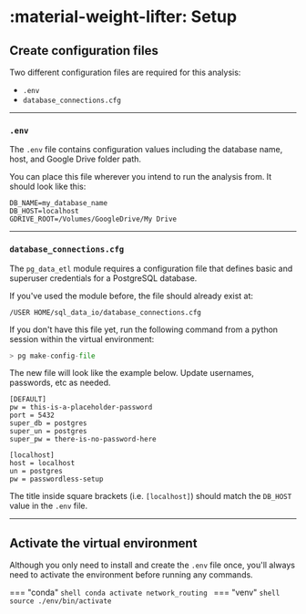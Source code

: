 # :material-weight-lifter: Setup

## Create configuration files

Two different configuration files are required for this analysis:

- `.env`
- `database_connections.cfg`

---

### `.env`

The `.env` file contains configuration values including the database name, host, and Google Drive folder path.

You can place this file wherever you intend to run the analysis from. It should look like this:

```
DB_NAME=my_database_name
DB_HOST=localhost
GDRIVE_ROOT=/Volumes/GoogleDrive/My Drive
```

---

### `database_connections.cfg`

The `pg_data_etl` module requires a configuration file that defines basic and superuser credentials for a PostgreSQL database.

If you've used the module before, the file should already exist at:

`/USER HOME/sql_data_io/database_connections.cfg`

If you don't have this file yet, run the following command from a python session within the virtual environment:

```Python
> pg make-config-file
```

The new file will look like the example below. Update usernames, passwords, etc as needed.

```
[DEFAULT]
pw = this-is-a-placeholder-password
port = 5432
super_db = postgres
super_un = postgres
super_pw = there-is-no-password-here

[localhost]
host = localhost
un = postgres
pw = passwordless-setup
```

The title inside square brackets (i.e. `[localhost]`) should match the `DB_HOST` value in the `.env` file.

---

## Activate the virtual environment

Although you only need to install and create the `.env` file once, you'll always need to activate the environment before running any commands.

<!-- prettier-ignore -->
=== "conda"
    ```shell
    conda activate network_routing
    ```
=== "venv"
    ```shell
    source ./env/bin/activate
    ```

